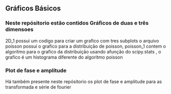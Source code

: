 
## Gráficos Básicos

### Neste repósitorio estão contidos Gráficos de duas e  três dimensoes
2D_1 possui um codigo para criar um grafico com tres subplots
o arquivo poisson possui o grafico para a distribuição de poisson, poisson_1 contem o algoritmo para o grafico
da distribuição usando afunção do scipy.stats , o grafico 
é um histograma diferente do algoritmo poisson
### Plot de fase e amplitude
Há também presente neste repósitorio os plot de fase e amplitude para as transformada e série de fourier


 